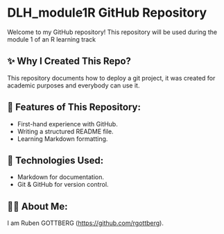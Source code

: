# DLH_module1R GitHub Repository
Welcome to my GitHub repository! This repository will be used during the module 1 of an R learning track

## ✨ Why I Created This Repo?
This repository documents how to deploy a git project, it was created for academic purposes and everybody can use it.

## 📌 Features of This Repository:
- First-hand experience with GitHub.
- Writing a structured README file.
- Learning Markdown formatting.

## 🔧 Technologies Used:
- Markdown for documentation.
- Git & GitHub for version control.

## 👨‍💻 About Me:
I am Ruben GOTTBERG (https://github.com/rgottberg).
